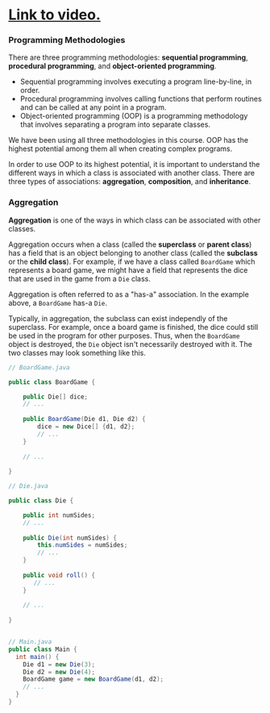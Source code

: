 # [Link to video.](TODO)

### Programming Methodologies

There are three programming methodologies: **sequential programming**, **procedural programming**, and **object-oriented programming**. 

* Sequential programming involves executing a program line-by-line, in order.
* Procedural programming involves calling functions that perform routines and can be called at any point in a program.
* Object-oriented programming (OOP) is a programming methodology that involves separating a program into separate classes.

We have been using all three methodologies in this course. OOP has the highest potential among them all when creating complex programs. 

In order to use OOP to its highest potential, it is important to understand the different ways in which a class is associated with another class. There are three types of associations: **aggregation**, **composition**, and **inheritance**.

### Aggregation

**Aggregation** is one of the ways in which class can be associated with other classes. 

Aggregation occurs when a class (called the **superclass** or **parent class**) has a field that is an object belonging to another class (called the **subclass** or the **child class**). For example, if we have a class called `BoardGame` which represents a board game, we might have a field that represents the dice that are used in the game from a `Die` class.

Aggregation is often referred to as a "has-a" association. In the example above, a `BoardGame` has-a `Die`. 

Typically, in aggregation, the subclass can exist independly of the superclass. For example, once a board game is finished, the dice could still be used in the program for other purposes. Thus, when the `BoardGame` object is destroyed, the `Die` object isn't necessarily destroyed with it. The two classes may look something like this.

```java
// BoardGame.java

public class BoardGame {

    public Die[] dice;
    // ...
    
    public BoardGame(Die d1, Die d2) {
        dice = new Dice[] {d1, d2};
        // ...
    }
    
    // ...
    
}
```

```java
// Die.java

public class Die {

    public int numSides;
    // ...
    
    public Die(int numSides) {
        this.numSides = numSides;
        // ...
    }
    
    public void roll() {
       // ...
    }
    
    // ...
    
}
```

```java

// Main.java
public class Main {
  int main() {
	Die d1 = new Die(3);
	Die d2 = new Die(4);
	BoardGame game = new BoardGame(d1, d2);
    // ...
  }
}
```
